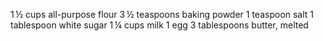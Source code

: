 1 ½ cups all-purpose flour
3 ½ teaspoons baking powder
1 teaspoon salt
1 tablespoon white sugar
1 ¼ cups milk
1 egg
3 tablespoons butter, melted